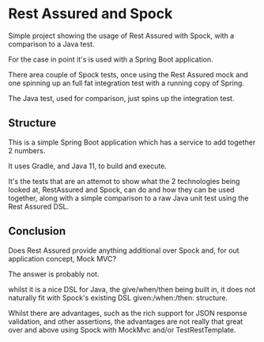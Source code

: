 # Rest Assured and Spock

Simple project showing the usage of Rest Assured with Spock, with a comparison to a Java test.

For the case in point it's is used with a Spring Boot application.

There area couple of Spock tests, once using the Rest Assured mock and one spinning up an full fat integration test with
a running copy of Spring.

The Java test, used for comparison, just spins up the integration test.

## Structure

This is a simple Spring Boot application which has a service to add together 2 numbers.

It uses Gradle, and Java 11, to build and execute.

It's the tests that are an attemot to show what the 2 technologies being looked at, RestAssured and Spock, can do and
how they can be used together, along with a simple comparison to a raw Java unit test using the Rest Assured DSL.

## Conclusion

Does Rest Assured provide anything additional over Spock and, for out application concept, Mock MVC?

The answer is probably not.

whilst it is a nice DSL for Java, the give/when/then being built in, it does not naturally fit with Spock's existing DSL
given:/when:/then: structure.

Whilst there are advantages, such as the rich support for JSON response validation, and other assertions, the advantages
are not really that great over and above using Spock with MockMvc and/or TestRestTemplate. 
